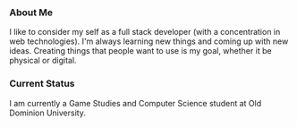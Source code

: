 ### About Me
I like to consider my self as a full stack developer (with a concentration in web technologies). I'm always learning new things and coming up with new ideas. Creating things that people want to use is my goal, whether it be physical or digital.

### Current Status
I am currently a Game Studies and Computer Science student at Old Dominion University.
